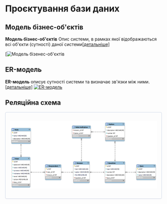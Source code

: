 # Проєктування бази даних

## Mодель бізнес-об'єктів
**Mодель бізнес-об'єктів** Опис системи, в рамках якої відображаються всі об'єкти (сутності) даної системи[[детальніше]](https://uk.wikipedia.org/wiki/BPMN)


[![Модель бізенес-об'єктів](//www.plantuml.com/plantuml/png/ZPR1Zjis48RlV0fYzxQ85hAzjkL54AJeeIXGe4NQkq5HemqBINH4kcZwzALfZaSQYujSTFY_dyEP8Idoi_DgzEU-4zwUfBUojjxRNZPc1EsD7OI0mHl_NVu1exE3VAmghQjghZwRHZxMcxQjDmoqPdJ-EAWUCePElS-XLwRBiDDNE-J6ET0Z-0nKRpHCK0b5KpmbYxZBdr6MF8UOEGUKDWUKCoEOCCcqA5_0dUpWGZLGRUlzYkjnOKAPEtsFQjjypy9JdEVupl1lPt3UlEyPePrYSGFOR1J4F2lEU5BSm7FAMJ0bJZ7ndxzQeqCp3tgzhykvUjtZQbVfYW5j1n-K6nKqe2YUaaimSr5qn33Wdz1TJvryR3RhTjqAKXxA3q_oGNuipiKd-R3wi7h0qGkU1ZttDVuwV3kRCQoygb_sjMPoh19MDS2UamQyCftBuV3zxvWVxOtlu0O5ocafq2ROP0oogJYaYUO8MMh9no8sYdeZq-8acJfC4N35bOStU-bUMUuFkvhhiNrLgMlzSeS6wy5bAMrTYY0IfJQX85XK3dbGDfuA-ltijRtyV5-qQhSbayEyEGB_dZerg4lqdALJDNGvEARU7oTJ28GfNJIBfKcvWQRaY4t8WjFQshwFnxXj3rLPCZdzIQ6irvouS_qtQ9_3UE8ps9iUd5VzAMUWlrx6WCS1iK2GAaMZO0apoDBba2NBCKkLOqgKGwpcBt2XH-kTtZLggbt_kskes_LCrYCeRyTZ1fkXjOj0QM_-WKKKtqB7Hlbb34EJXuFg2OWefKeZ5pnd8fGkqrAcfF8aYM1-NAVKICEqVndjEMowJRjTrTkP65kkjrh1OQx7I8ka0QT7Sued4mqY8cp3rIWe45DPa0d4cNxI6foJZmgQRRMQgp7bHaEZAmRYVP1XUCiW5KbFAIURc4NYWCBC4CxqctqB1xFMvRgPIEblqgxskwaQLsz1TrxviriYqvOX5W5W2HUJmD2aK53IM3W2jyUp6htHvgGkFpCDXqrJBI3-Wc1qjDDdm9HWnXDDy97tZhZ5RnSxtknuRwVtyuLBCiZftVygRtyjvYOpNWq_uetvl4eywWlEJsYDstifa7n-3XotKYe6HnNq_iFN25fu45Rev3aWK2PZKU1mV1IyoicbIPtcCs1tvFKOvoi90R_O3aB1lN4k91AtQbeoAklQa5Tf1kFDfOaNLsBa2jdCziTTc30eosaQyHc6vjnt_mC0)





## ER-модель
**ER-модель** описує сутності системи та визначає зв'язки між ними. [[детальніше]](https://en.wikipedia.org/wiki/Entity%E2%80%93relationship_model)
[![ER-модель](https://img.plantuml.biz/plantuml/svg/jLN9JiCm4BrRyZ_uLa12AeXU448KAAA2ifJ25OLaG1PPZ1SWBD_0aV_W0k8hmX_XE6cKnIb8Y6FcsM_UpFDCDeHqk5I1Zn5644egOpAEV22F616oG3soIeO74xAsThItlfx6GYS07JphZxTs--EvNdS-ZNeWN4wPf55O0fUwAVfSuZuLmDkv8N2etxXF27E4k8kuPu7iSeJYTY2axhKTOTILYgV0QB0zF1rjxXzkfd6NWoF1EtUaXhRxay5aE1gaW6AU3QXNM-gcqf_dfR9tyh8Nk3xJ1CfCWti6N581MphdLSJZ_pIeIFQJRZSNCrlxiQ8FlvOxzTMkTxdNco-RSX4tHFt5hsC5mcHiLNkZQx6rOhPS6RDoZIjPD5J1XPu6GrNLSSX-Kf7f_BsIObnQSvueVWln2GWnCtNRMsXhZDalDZlSA60-M25zHofHRrXPR3yKTxCMYSZAi0jjxvs4UscnxvBwzRrGwHpuuEf2AguvHg5rQY9cpsyuEoHvJTuwNo_9U_APV61aDkRJq-9Yz5Zi4upCLcb4wsUBGSQekK3ivweaPdHNyvaI69dl0iiQcKRpiScHh15rhie3grBL88ogZp4_bPdUJ3UDOvG_YobhnHUCSdzQK8ms8FJCd_0R)](https://editor.plantuml.com/uml/jLN9JiCm4BrRyZ_uLa12AeXU448KAAA2ifJ25OLaG1PPZ1SWBD_0aV_W0k8hmX_XE6cKnIb8Y6FcsM_UpFDCDeHqk5I1Zn5644egOpAEV22F616oG3soIeO74xAsThItlfx6GYS07JphZxTs--EvNdS-ZNeWN4wPf55O0fUwAVfSuZuLmDkv8N2etxXF27E4k8kuPu7iSeJYTY2axhKTOTILYgV0QB0zF1rjxXzkfd6NWoF1EtUaXhRxay5aE1gaW6AU3QXNM-gcqf_dfR9tyh8Nk3xJ1CfCWti6N581MphdLSJZ_pIeIFQJRZSNCrlxiQ8FlvOxzTMkTxdNco-RSX4tHFt5hsC5mcHiLNkZQx6rOhPS6RDoZIjPD5J1XPu6GrNLSSX-Kf7f_BsIObnQSvueVWln2GWnCtNRMsXhZDalDZlSA60-M25zHofHRrXPR3yKTxCMYSZAi0jjxvs4UscnxvBwzRrGwHpuuEf2AguvHg5rQY9cpsyuEoHvJTuwNo_9U_APV61aDkRJq-9Yz5Zi4upCLcb4wsUBGSQekK3ivweaPdHNyvaI69dl0iiQcKRpiScHh15rhie3grBL88ogZp4_bPdUJ3UDOvG_YobhnHUCSdzQK8ms8FJCd_0R)


## Реляційна схема

<center style="
    border-radius:4px;
    border: 1px solid #cfd7e6;
    box-shadow: 0 1px 3px 0 rgba(89,105,129,.05), 0 1px 1px 0 rgba(0,0,0,.025);
    padding: 1em;"
>

![Реляційна схема](img/relational_scheme.png)

</center>

